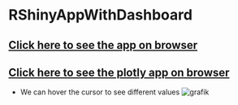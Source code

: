 # RShinyAppWithDashboard
## [Click here to see the app on browser](https://b3pu77-sarker2018.shinyapps.io/BikewerbungApp/)

## [Click here to see the plotly app on browser](https://rpubs.com/Razeeb-Sarker/802551)
  * We can hover the cursor to see different values
![grafik](https://user-images.githubusercontent.com/61450446/131168501-312b82f5-e84e-4c96-9c30-3a7a67f3af88.png)


